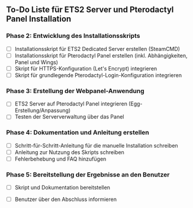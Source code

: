 ## To-Do Liste für ETS2 Server und Pterodactyl Panel Installation

### Phase 2: Entwicklung des Installationsskripts
- [ ] Installationsskript für ETS2 Dedicated Server erstellen (SteamCMD)
- [ ] Installationsskript für Pterodactyl Panel erstellen (inkl. Abhängigkeiten, Panel und Wings)
- [ ] Skript für HTTPS-Konfiguration (Let's Encrypt) integrieren
- [ ] Skript für grundlegende Pterodactyl-Login-Konfiguration integrieren

### Phase 3: Erstellung der Webpanel-Anwendung
- [ ] ETS2 Server auf Pterodactyl Panel integrieren (Egg-Erstellung/Anpassung)
- [ ] Testen der Serververwaltung über das Panel

### Phase 4: Dokumentation und Anleitung erstellen
- [ ] Schritt-für-Schritt-Anleitung für die manuelle Installation schreiben
- [ ] Anleitung zur Nutzung des Skripts schreiben
- [ ] Fehlerbehebung und FAQ hinzufügen

### Phase 5: Bereitstellung der Ergebnisse an den Benutzer
- [ ] Skript und Dokumentation bereitstellen
- [ ] Benutzer über den Abschluss informieren

